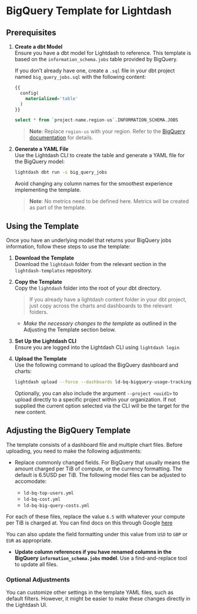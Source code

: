# BigQuery Template for Lightdash

## Prerequisites

1. **Create a dbt Model**  
   Ensure you have a dbt model for Lightdash to reference. This template is based on the `information_schema.jobs` table provided by BigQuery.  

   If you don’t already have one, create a `.sql` file in your dbt project named `big_query_jobs.sql` with the following content:

   ```sql
   {{
     config(
       materialized='table'
     )
   }}

   select * from `project-name.region-us`.INFORMATION_SCHEMA.JOBS
   ```

   > **Note**: Replace `region-us` with your region. Refer to the [BigQuery documentation](https://cloud.google.com/bigquery/docs/information-schema-jobs) for details.

2. **Generate a YAML File**  
   Use the Lightdash CLI to create the table and generate a YAML file for the BigQuery model:
   ```bash
   lightdash dbt run -s big_query_jobs
   ```

   Avoid changing any column names for the smoothest experience implementing the template.

   > **Note**: No metrics need to be defined here. Metrics will be created as part of the template.

## Using the Template

Once you have an underlying model that returns your BigQuery jobs information, follow these steps to use the template:

1. **Download the Template**  
   Download the `lightdash` folder from the relevant section in the `lightdash-templates` repository.

2. **Copy the Template**  
   Copy the `lightdash` folder into the root of your dbt directory. 

   > If you already have a lightdash content folder in your dbt project, just copy across the charts and dashboards to the relevant folders.

   - *Make the necessary changes to the template* as outlined in the Adjusting the Template section below.
   

3. **Set Up the Lightdash CLI**  
   Ensure you are logged into the Lightdash CLI using `lightdash login`

4. **Upload the Template**  
   Use the following command to upload the BigQuery dashboard and charts:
   ```bash
   lightdash upload --force --dashboards ld-bq-bigquery-usage-tracking --charts ld-bq-jobs-ran ld-bq-top-users ld-bq-jobs-by-statement-type ld-bq-cost ld-bq-billed-gib ld-bq-billed-gib-by-statement-type ld-bq-big-query-usage ld-bq-big-query-costs
   ```
   Optionally, you can also include the argument `--project <uuid1>` to upload directly to a specific project within your organization. If not supplied the current option selected via the CLI will be the target for the new content.

## Adjusting the BigQuery Template

The template consists of a dashboard file and multiple chart files. Before uploading, you need to make the following adjustments:

- Replace commonly changed fields. For BigQuery that usually means the amount charged per TiB of compute, or the currency formatting. The default is 6.5USD per TiB. The following model files can be adjusted to accomodate:

    - `ld-bq-top-users.yml`
    - `ld-bq-cost.yml`
    - `ld-bq-big-query-costs.yml`

For each of these files, replace the value `6.5` with whatever your compute per TiB is charged at. You can find docs on this through Google [here](https://cloud.google.com/bigquery/pricing#analysis_pricing_models) 

You can also update the field formatting under this value from `USD` to `GBP` or `EUR` as appropriate.

- **Update column references if you have renamed columns in the BigQuery `information_schema.jobs` model**. Use a find-and-replace tool to update all files.

### Optional Adjustments
You can customize other settings in the template YAML files, such as default filters. However, it might be easier to make these changes directly in the Lightdash UI.
